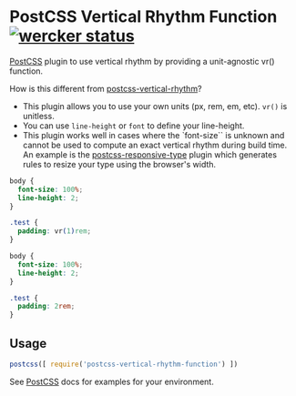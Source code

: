 # PostCSS Vertical Rhythm Function [![wercker status](https://app.wercker.com/status/66d770775f3a50d05c3ff906946a5659/s "wercker status")](https://app.wercker.com/project/bykey/66d770775f3a50d05c3ff906946a5659)

[PostCSS] plugin to use vertical rhythm by providing a unit-agnostic vr() function.

How is this different from [postcss-vertical-rhythm]?
 - This plugin allows you to use your own units (px, rem, em, etc). `vr()` is unitless.
 - You can use `line-height` or `font` to define your line-height.
 - This plugin works well in cases where the `font-size`` is unknown and cannot be used to compute an exact vertical rhythm during build time.
   An example is the [postcss-responsive-type] plugin which generates rules to resize your type using the browser's width.

[PostCSS]: https://github.com/postcss/postcss
[postcss-vertical-rhythm]: https://github.com/markgoodyear/postcss-vertical-rhythm
[postcss-responsive-type]: https://github.com/seaneking/postcss-responsive-type

```css
body {
  font-size: 100%;
  line-height: 2;
}

.test {
  padding: vr(1)rem;
}
```

```css
body {
  font-size: 100%;
  line-height: 2;
}

.test {
  padding: 2rem;
}
```

## Usage

```js
postcss([ require('postcss-vertical-rhythm-function') ])
```

See [PostCSS] docs for examples for your environment.
